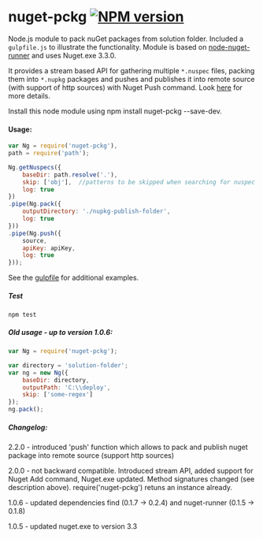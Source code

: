 ﻿# nuget-pckg [![NPM version](https://badge.fury.io/js/nuget-pckg.png)](http://badge.fury.io/js/nuget-pckg)
Node.js module to pack nuGet packages from solution folder. Included a `gulpfile.js` to illustrate the functionality. Module is based on [node-nuget-runner](https://github.com/mikeobrien/node-nuget-runner) and uses Nuget.exe 3.3.0.

It provides a stream based API for gathering multiple `*.nuspec` files, packing them into `*.nupkg` packages and pushes and publishes it into remote source (with support of http sources) with Nuget Push command. Look [here](https://docs.microsoft.com/en-gb/nuget/reference/cli-reference/cli-ref-push) for more details.

Install this node module using npm install nuget-pckg --save-dev.

#### Usage:
```javascript
var Ng = require('nuget-pckg'),
path = require('path');

Ng.getNuspecs({
    baseDir: path.resolve('.'),
    skip: ['obj'],  //patterns to be skipped when searching for nuspec in baseDir
    log: true
})
.pipe(Ng.pack({
    outputDirectory: './nupkg-publish-folder',
    log: true
}))
.pipe(Ng.push({
    source,
    apiKey: apiKey,
    log: true
}));

```
See the [gulpfile](https://github.com/mcsdodo/nuget-pack/blob/dev/gulpfile.js) for additional examples.

##### Test
```
npm test
```

##### Old usage - up to version 1.0.6:

```javascript
var Ng = require('nuget-pckg');

var directory = 'solution-folder';
var ng = new Ng({
    baseDir: directory,
    outputPath: 'C:\\deploy',
    skip: ['some-regex']
});
ng.pack();
```

##### Changelog:
2.2.0 - introduced 'push' function which allows to pack and publish nuget package into remote source (support http sources)

2.0.0 - not backward compatible. Introduced stream API, added support for Nuget Add command, Nuget.exe updated. Method signatures changed (see description above). require('nuget-pckg') retuns an instance already.

1.0.6 - updated dependencies find (0.1.7 -> 0.2.4) and nuget-runner (0.1.5 -> 0.1.8)

1.0.5 - updated nuget.exe to version 3.3